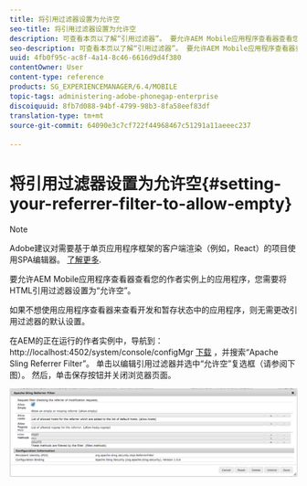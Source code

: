 ```yaml
---
title: 将引用过滤器设置为允许空
seo-title: 将引用过滤器设置为允许空
description: 可查看本页以了解“引用过滤器”。 要允许AEM Mobile应用程序查看器查看您的作者实例上的应用程序，您需要将HTML引用过滤器设置为“允许空”。
seo-description: 可查看本页以了解“引用过滤器”。 要允许AEM Mobile应用程序查看器查看您的作者实例上的应用程序，您需要将HTML引用过滤器设置为“允许空”。
uuid: 4fb0f95c-ac8f-4a14-8c46-6616d9d4f380
contentOwner: User
content-type: reference
products: SG_EXPERIENCEMANAGER/6.4/MOBILE
topic-tags: administering-adobe-phonegap-enterprise
discoiquuid: 8fb7d088-94bf-4799-98b3-8fa58eef83df
translation-type: tm+mt
source-git-commit: 64090e3c7cf722f44968467c51291a11aeeec237

---
```



# 将引用过滤器设置为允许空{#setting-your-referrer-filter-to-allow-empty}

>[!NOTE]
>
>Adobe建议对需要基于单页应用程序框架的客户端渲染（例如，React）的项目使用SPA编辑器。 [了解更多](/help/sites-developing/spa-overview.md).

要允许AEM Mobile应用程序查看器查看您的作者实例上的应用程序，您需要将HTML引用过滤器设置为“允许空”。

如果不想使用应用程序查看器来查看开发和暂存状态中的应用程序，则无需更改引用过滤器的默认设置。

在AEM的正在运行的作者实例中，导航到：http://localhost:4502/system/console/configMgr [下载](http://localhost:4502/system/console/configMgr) ，并搜索“Apache Sling Referrer Filter”。 单击以编辑引用过滤器并选中“允许空”复选框（请参阅下图）。 然后，单击保存按钮并关闭浏览器页面。

![引用过滤器设置](assets/chlimage_1-106.png)
